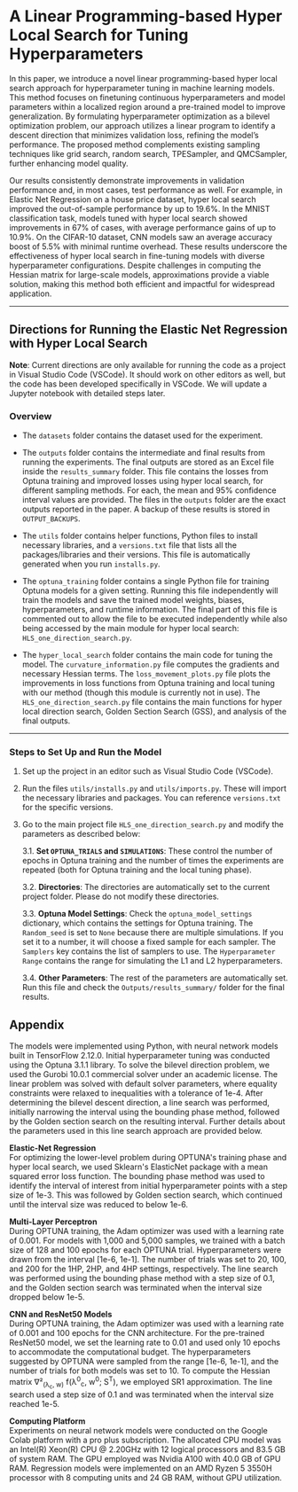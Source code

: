 # A Linear Programming-based Hyper Local Search for Tuning Hyperparameters

In this paper, we introduce a novel linear programming-based hyper local search approach for hyperparameter tuning in machine learning models. This method focuses on finetuning continuous hyperparameters and model parameters within a localized region around a pre-trained model to improve generalization. By formulating hyperparameter optimization as a bilevel optimization problem, our approach utilizes a linear program to identify a descent direction that minimizes validation loss, refining the model’s performance. The proposed method complements existing sampling techniques like grid search, random search, TPESampler, and QMCSampler, further enhancing model quality. 

Our results consistently demonstrate improvements in validation performance and, in most cases, test performance as well. For example, in Elastic Net Regression on a house price dataset, hyper local search improved the out-of-sample performance by up to 19.6%. In the MNIST classification task, models tuned with hyper local search showed improvements in 67% of cases, with average performance gains of up to 10.9%. On the CIFAR-10 dataset, CNN models saw an average accuracy boost of 5.5% with minimal runtime overhead. These results underscore the effectiveness of hyper local search in fine-tuning models with diverse hyperparameter configurations. Despite challenges in computing the Hessian matrix for large-scale models, approximations provide a viable solution, making this method both efficient and impactful for widespread application.

---

## Directions for Running the Elastic Net Regression with Hyper Local Search

**Note**: Current directions are only available for running the code as a project in Visual Studio Code (VSCode). It should work on other editors as well, but the code has been developed specifically in VSCode. We will update a Jupyter notebook with detailed steps later.

### Overview

- The `datasets` folder contains the dataset used for the experiment.
- The `outputs` folder contains the intermediate and final results from running the experiments. The final outputs are stored as an Excel file inside the `results_summary` folder. This file contains the losses from Optuna training and improved losses using hyper local search, for different sampling methods. For each, the mean and 95% confidence interval values are provided. The files in the `outputs` folder are the exact outputs reported in the paper. A backup of these results is stored in `OUTPUT_BACKUPS`.

- The `utils` folder contains helper functions, Python files to install necessary libraries, and a `versions.txt` file that lists all the packages/libraries and their versions. This file is automatically generated when you run `installs.py`.

- The `optuna_training` folder contains a single Python file for training Optuna models for a given setting. Running this file independently will train the models and save the trained model weights, biases, hyperparameters, and runtime information. The final part of this file is commented out to allow the file to be executed independently while also being accessed by the main module for hyper local search: `HLS_one_direction_search.py`.

- The `hyper_local_search` folder contains the main code for tuning the model. The `curvature_information.py` file computes the gradients and necessary Hessian terms. The `loss_movement_plots.py` file plots the improvements in loss functions from Optuna training and local tuning with our method (though this module is currently not in use). The `HLS_one_direction_search.py` file contains the main functions for hyper local direction search, Golden Section Search (GSS), and analysis of the final outputs.

---

### Steps to Set Up and Run the Model

1. Set up the project in an editor such as Visual Studio Code (VSCode).
   
2. Run the files `utils/installs.py` and `utils/imports.py`. These will import the necessary libraries and packages. You can reference `versions.txt` for the specific versions.

3. Go to the main project file `HLS_one_direction_search.py` and modify the parameters as described below:

   3.1. **Set `OPTUNA_TRIALS` and `SIMULATIONS`**: These control the number of epochs in Optuna training and the number of times the experiments are repeated (both for Optuna training and the local tuning phase).

   3.2. **Directories**: The directories are automatically set to the current project folder. Please do not modify these directories.

   3.3. **Optuna Model Settings**: Check the `optuna_model_settings` dictionary, which contains the settings for Optuna training. The `Random_seed` is set to `None` because there are multiple simulations. If you set it to a number, it will choose a fixed sample for each sampler. The `Samplers` key contains the list of samplers to use. The `Hyperparameter Range` contains the range for simulating the L1 and L2 hyperparameters.

   3.4. **Other Parameters**: The rest of the parameters are automatically set. Run this file and check the `Outputs/results_summary/` folder for the final results.


## Appendix

The models were implemented using Python, with neural network models built in TensorFlow 2.12.0. Initial hyperparameter tuning was conducted using the Optuna 3.1.1 library. To solve the bilevel direction problem, we used the Gurobi 10.0.1 commercial solver under an academic license. The linear problem was solved with default solver parameters, where equality constraints were relaxed to inequalities with a tolerance of 1e-4. After determining the bilevel descent direction, a line search was performed, initially narrowing the interval using the bounding phase method, followed by the Golden section search on the resulting interval. Further details about the parameters used in this line search approach are provided below.

**Elastic-Net Regression**  
For optimizing the lower-level problem during OPTUNA's training phase and hyper local search, we used Sklearn's ElasticNet package with a mean squared error loss function. The bounding phase method was used to identify the interval of interest from initial hyperparameter points with a step size of 1e-3. This was followed by Golden section search, which continued until the interval size was reduced to below 1e-6.

**Multi-Layer Perceptron**  
During OPTUNA training, the Adam optimizer was used with a learning rate of 0.001. For models with 1,000 and 5,000 samples, we trained with a batch size of 128 and 100 epochs for each OPTUNA trial. Hyperparameters were drawn from the interval [1e-6, 1e-1]. The number of trials was set to 20, 100, and 200 for the 1HP, 2HP, and 4HP settings, respectively. The line search was performed using the bounding phase method with a step size of 0.1, and the Golden section search was terminated when the interval size dropped below 1e-5.

**CNN and ResNet50 Models**  
During OPTUNA training, the Adam optimizer was used with a learning rate of 0.001 and 100 epochs for the CNN architecture. For the pre-trained ResNet50 model, we set the learning rate to 0.01 and used only 10 epochs to accommodate the computational budget. The hyperparameters suggested by OPTUNA were sampled from the range [1e-6, 1e-1], and the number of trials for both models was set to 10. To compute the Hessian matrix ∇²<sub>(λ<sub>c</sub>, w)</sub> f(λ<sup>0</sup><sub>c</sub>, w<sup>0</sup>; S<sup>T</sup>), we employed SR1 approximation. The line search used a step size of 0.1 and was terminated when the interval size reached 1e-5.

**Computing Platform**  
Experiments on neural network models were conducted on the Google Colab platform with a pro plus subscription. The allocated CPU model was an Intel(R) Xeon(R) CPU @ 2.20GHz with 12 logical processors and 83.5 GB of system RAM. The GPU employed was Nvidia A100 with 40.0 GB of GPU RAM. Regression models were implemented on an AMD Ryzen 5 3550H processor with 8 computing units and 24 GB RAM, without GPU utilization.
